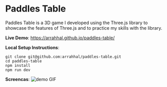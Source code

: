 # Paddles Table

Paddles Table is a 3D game I developed using the Three.js library to showcase the features of Three.js and to practice my skills with the library.

**Live Demo**:  https://arrahhal.github.io/paddles-table/

**Local Setup Instructions**: 
```shell
git clone git@github.com:arrahhal/paddles-table.git
cd paddles-table
npm install
npm run dev
```
**Screencas**:
![demo GIF](./demo.gif)
